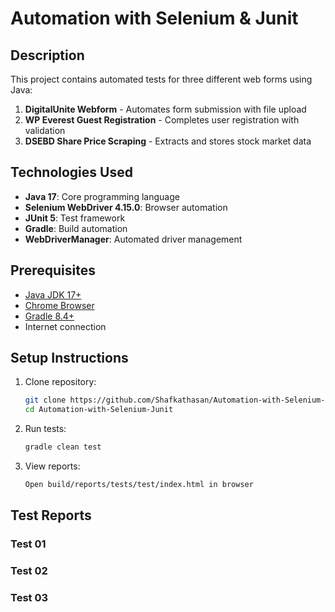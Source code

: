 # Automation with Selenium & Junit

## Description
This project contains automated tests for three different web forms using Java:
1. **DigitalUnite Webform** - Automates form submission with file upload
2. **WP Everest Guest Registration** - Completes user registration with validation
3. **DSEBD Share Price Scraping** - Extracts and stores stock market data

## Technologies Used
- **Java 17**: Core programming language
- **Selenium WebDriver 4.15.0**: Browser automation
- **JUnit 5**: Test framework
- **Gradle**: Build automation
- **WebDriverManager**: Automated driver management

## Prerequisites
- [Java JDK 17+](https://adoptium.net/)
- [Chrome Browser](https://www.google.com/chrome/)
- [Gradle 8.4+](https://gradle.org/install/)
- Internet connection

## Setup Instructions
1. Clone repository:
   ```bash
   git clone https://github.com/Shafkathasan/Automation-with-Selenium-Junit.git
   cd Automation-with-Selenium-Junit
2. Run tests:
    ```bash
    gradle clean test
3. View reports:
    ```bash
    Open build/reports/tests/test/index.html in browser

## Test Reports
### Test 01

### Test 02

### Test 03
